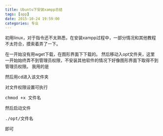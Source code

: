 ```yaml
---
title: Ubuntu下安装xampp总结
tags: [app]
date: 2015-10-24 19:59:00
categories: 专业
---
```


初用linux，对于指令还不太熟悉，在安装xampp过程中，一部分情况和其他教程不太符合，摸索着弄了一下。

在一开始没有用wget下载，在图形界面下下载的。
然后移动入opt文件夹，这里一开始始终弄不到管理员权限，不安装其他软件的情况下好像图形界面下取得不到管理员权限。
我用的是
<pre class="brush:bash";>然后用cd进入该文件夹</pre>
对文件权限设置可执行
<pre class="brush:bash";>chmod +x 文件名</pre>
然后启动文件
<pre class="brush:bash";>./opt/文件名  </pre>
即可
